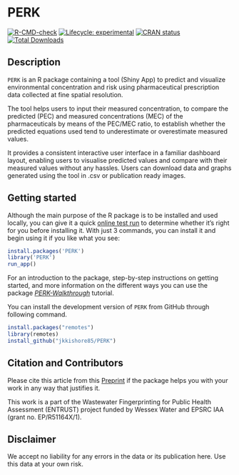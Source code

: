 
<!-- README.md is generated from README.Rmd. Please edit that file -->

# PERK

<!-- badges: start -->

[![R-CMD-check](https://github.com/jkkishore85/PERK/actions/workflows/R-CMD-check.yaml/badge.svg)](https://github.com/jkkishore85/PERK/actions/workflows/R-CMD-check.yaml)
[![Lifecycle:
experimental](https://img.shields.io/badge/lifecycle-experimental-orange.svg)](https://lifecycle.r-lib.org/articles/stages.html#experimental)
[![CRAN
status](https://www.r-pkg.org/badges/version/PERK)](https://CRAN.R-project.org/package=PERK)
[![Total
Downloads](https://cranlogs.r-pkg.org/badges/grand-total/PERK)](https://CRAN.R-project.org/package=PERK)
<!-- badges: end -->

## Description

`PERK` is an R package containing a tool (Shiny App) to predict and
visualize environmental concentration and risk using pharmaceutical
prescription data collected at fine spatial resolution.

The tool helps users to input their measured concentration, to compare
the predicted (PEC) and measured concentrations (MEC) of the
pharmaceuticals by means of the PEC/MEC ratio, to establish whether the
predicted equations used tend to underestimate or overestimate measured
values.

It provides a consistent interactive user interface in a familiar
dashboard layout, enabling users to visualise predicted values and
compare with their measured values without any hassles. Users can
download data and graphs generated using the tool in .csv or publication
ready images.

## Getting started

Although the main purpose of the R package is to be installed and used
locally, you can give it a quick [online test
run](http://51.141.234.162/shiny/DemoPERK/) to determine whether it’s
right for you before installing it. With just 3 commands, you can
install it and begin using it if you like what you see:

``` r
install.packages('PERK')
library('PERK')
run_app()
```

For an introduction to the package, step-by-step instructions on getting
started, and more information on the different ways you can use the
package
[*PERK-Walkthrough*](https://jkkishore85.github.io/PERK/articles/PERK-Walkthrough.html)
tutorial.

You can install the development version of `PERK` from GitHub through
following command.

``` r
install.packages("remotes")
library(remotes)
install_github("jkkishore85/PERK")
```

## Citation and Contributors

Please cite this article from this
[Preprint](https://papers.ssrn.com/sol3/papers.cfm?abstract_id=4306129)
if the package helps you with your work in any way that justifies it.

This work is a part of the Wastewater Fingerprinting for Public Health
Assessment (ENTRUST) project funded by Wessex Water and EPSRC IAA (grant
no. EP/R51164X/1).

## Disclaimer

We accept no liability for any errors in the data or its publication
here. Use this data at your own risk.

